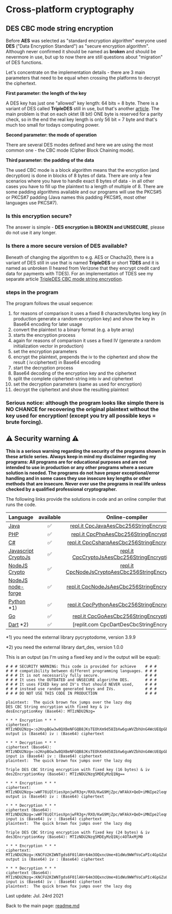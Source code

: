# Cross-platform cryptography

## DES CBC mode string encryption

Before **AES** was selected as "standard encryption algorithm" everyone used **DES** ("Data Encryption Standard") as "secure encryption algorithm". Although never confirmed it should be named as **broken** and should be nevermore in use, but up to now there are still questions about "migration" of DES functions.

Let's concentrate on the implementation details - there are 3 main parameters that need to be equal when crossing the platforms to decrypt the ciphertext.

**First parameter: the length of the key**

A DES key has just one "allowed" key length: 64 bits = 8 byte. There is a variant of DES called **TripleDES** still in use, but that's another [article](tdes_cbc_string_encryption.md). The main problem is that on each oktet (8 bit) ONE byte is reserved for a parity check, so in the end the real key length is only 56 bit = 7 byte and that's much too small for todays computing power.

**Second parameter: the mode of operation**

There are several DES modes defined and here we are using the most common one - the CBC mode (Cipher Block Chaining mode). 

**Third parameter: the padding of the data**

The used CBC mode is a block algorithm means that the encryption (and decryption) is done in blocks of 8 bytes of data. There are only a few scenarios where you have to handle exact 8 bytes of data - in all other cases you have to fill up the plaintext to a length of multiple of 8. There are some padding algorithms available and our programs will use the PKCS#5 or PKCS#7 padding (Java names this padding PKCS#5, most other languages use PKCS#7).

### Is this encryption secure?
The answer is simple - **DES encryption is BROKEN and UNSECURE**, please do not use it any longer.

### Is there a more secure version of DES available?

Beneath of changing the algorithm to e.g. AES or Chacha20, there is a variant of DES still in use that is named **TripleDES** or short **TDES** and it is named as unbroken (I heared from Verizone that they encrypt credit card data for payments with TDES). For an implementation of TDES see my separate article [TripleDES CBC mode string encryption](tdes_cbc_string_encryption.md).

### steps in the program

The program follows the usual sequence:
1. for reasons of comparison it uses a fixed 8 characters/bytes long key (in production generate a random encryption key) and show the key in Base64 encoding for later usage
2. convert the plaintext to a binary format (e.g. a byte array)
3. starts the encryption process
4. again for reasons of comparison it uses a fixed IV (generate a random initialization vector in production)
5. set the encryption parameters
6. encrypt the plaintext, prepends the iv to the ciphertext and show the result ( iv:ciphertext) in Base64 encoding
7. start the decryption process
8. Base64 decoding of the encryption key and the ciphertext
9. split the complete ciphertext-string into iv and ciphertext
10. set the decryption parameters (same as used for encryption)
11. decrypt the ciphertext and show the resulting plaintext

### **Serious notice: although the program looks like simple there is NO CHANCE for recovering the original plaintext without the key used for encryption! (except you try all possible keys = brute forcing).**

## :warning: Security warning :warning:

**This is a serious warning regarding the security of the programs shown in these article series.  Always keep in mind my disclaimer regarding my programs: All programs are for educational purposes and are not intended to use in production or any other programs where a  secure solution is needed. The programs do not have proper exceptional/error handling and in some cases they use insecure key lengths or other methods that are insecure. Never ever use the programs in real life unless checked by a qualified professional cryptographer.**

The following links provide the solutions in code and an online compiler that runs the code.

| Language | available | Online-compiler
| ------ | :---: | :----: |
| [Java](../DesCbcStringEncryption/DesCbcStringEncryption.java) | :white_check_mark: | [repl.it CpcJavaAesCbc256StringEncryptionFull](https://repl.it/@javacrypto/CpcJavaAesCbc256StringEncryptionFull#Main.java/)
| [PHP](../DesCbcStringEncryption/DesCbcStringEncryption.php) | :white_check_mark: | [repl.it CpcPhpAesCbc256StringEncryptionFull](https://repl.it/@javacrypto/CpcPhpAesCbc256StringEncryptionFull/)
| [C#](../DesCbcStringEncryption/DesCbcStringEncryption.cs) | :white_check_mark: | [repl.it CpcCsharpAesCbc256StringEncryptionFull](https://repl.it/@javacrypto/CpcCsharpAesCbc256StringEncryptionFull#main.cs/)
| [Javascript CryptoJs](../DesCbcStringEncryption/DesCbcStringEncryptionCryptoJs.js) | :white_check_mark: | [repl.it CpcCryptoJsAesCbc256StringEncryptionFull](https://repl.it/@javacrypto/CpcCryptoJsAesCbc256StringEncryptionFull#index.js/)
| [NodeJS Crypto](../DesCbcStringEncryption/DesCbcStringEncryptionNodeJsCrypto.js) | :white_check_mark: | [repl.it CpcNodeJsCryptoAesCbc256StringEncryptionFull](https://repl.it/@javacrypto/CpcNodeJsCryptoAesCbc256StringEncryptionFull#index.js/)
| [NodeJS node-forge](../DesCbcStringEncryption/DesCbcStringEncryptionNodeJs.js) | :white_check_mark: | [repl.it CpcNodeJsAesCbc256StringEncryptionFull](https://repl.it/@javacrypto/CpcNodeJsAesCbc256StringEncryptionFull#index.js/)
| [Python](../DesCbcStringEncryption/DesCbcStringEncryption.py) *1) | :white_check_mark: | [repl.it CpcPythonAesCbc256StringEncryptionFull](https://repl.it/@javacrypto/CpcPythonAesCbc256StringEncryptionFull#main.py/)
| [Go](../DesCbcStringEncryption/DesCbcStringEncryption.go) | :white_check_mark: | [repl.it CpcGoAesCbc256StringEncryptionFull](https://repl.it/@javacrypto/CpcGoAesCbc256StringEncryptionFull#main.go/)
| [Dart](../DesCbcStringEncryption/DesCbcStringEncryption.dart) *2) | :white_check_mark: | [replit.com  CpcDartDesCbcStringEncryption]


*1) you need the external library pycryptodome, version 3.9.9

*2) you need the external library dart_des, version 1.0.0

This is an output (as I'm using a fixed key and iv the output will be equal):

```plaintext
# # # SECURITY WARNING: This code is provided for achieve    # # #
# # # compatibility between different programming languages. # # #
# # # It is not necessarily fully secure.                    # # #
# # # It uses the OUTDATED and UNSECURE algorithm DES.       # # #
# # # It uses FIXED key and IV's that should NEVER used,     # # #
# # # instead use random generated keys and IVs.             # # #
# # # DO NOT USE THIS CODE IN PRODUCTION                     # # #

plaintext:  The quick brown fox jumps over the lazy dog
DES CBC String encryption with fixed key & iv
desEncryptionKey (Base64): MTIzNDU2Nzg=

* * * Encryption * * *
ciphertext: MTIzNDU2Nzg=:o2KnpBGw3w8QXBeNFGQB8JKsTEOhXm9d58IbXw6guWVZbhUnG4WcUEQpGbIah9wy
output is (Base64) iv : (Base64) ciphertext

* * * Decryption * * *
ciphertext (Base64): MTIzNDU2Nzg=:o2KnpBGw3w8QXBeNFGQB8JKsTEOhXm9d58IbXw6guWVZbhUnG4WcUEQpGbIah9wy
input is (Base64) iv : (Base64) ciphertext
plaintext:  The quick brown fox jumps over the lazy dog

Triple DES CBC String encryption with fixed key (16 bytes) & iv
des2EncryptionKey (Base64): MTIzNDU2Nzg5MDEyMzQ1Ng==

* * * Encryption * * *
ciphertext: MTIzNDU2Nzg=:wWF78iQlYiesXpnjwFR3g+/RXO/KwG9MjZpc/WFAkX+QeD+iMNIpe2leqm2FdDYz
output is (Base64) iv : (Base64) ciphertext

* * * Decryption * * *
ciphertext (Base64): MTIzNDU2Nzg=:wWF78iQlYiesXpnjwFR3g+/RXO/KwG9MjZpc/WFAkX+QeD+iMNIpe2leqm2FdDYz
input is (Base64) iv : (Base64) ciphertext
plaintext:  The quick brown fox jumps over the lazy dog

Triple DES CBC String encryption with fixed key (24 bytes) & iv
des3EncryptionKey (Base64): MTIzNDU2Nzg5MDEyMzQ1Njc4OTAxMjM0

* * * Encryption * * *
ciphertext: MTIzNDU2Nzg=:KNCFU2KIWNTgds6F01lAHr64m3OQxncUme+81dWu9WWfVoCaPIc4GpGZuO7xvR+g
output is (Base64) iv : (Base64) ciphertext

* * * Decryption * * *
ciphertext (Base64): MTIzNDU2Nzg=:KNCFU2KIWNTgds6F01lAHr64m3OQxncUme+81dWu9WWfVoCaPIc4GpGZuO7xvR+g
input is (Base64) iv : (Base64) ciphertext
plaintext:  The quick brown fox jumps over the lazy dog
```

Last update: Jul. 24rd 2021

Back to the main page: [readme.md](../readme.md)